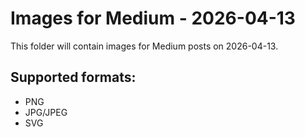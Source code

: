 # Images for Medium - 2026-04-13

This folder will contain images for Medium posts on 2026-04-13.

## Supported formats:
- PNG
- JPG/JPEG
- SVG
